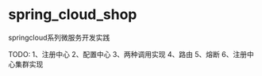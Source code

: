 # spring_cloud_shop
springcloud系列微服务开发实践

 TODO:
    1、注册中心
    2、配置中心
    3、两种调用实现
    4、路由
    5、熔断
    6、注册中心集群实现
